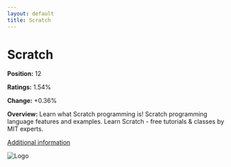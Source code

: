 ```yaml
---
layout: default
title: Scratch
---
```


# Scratch

**Position:** 12

**Ratings:** 1.54%

**Change:** +0.36%

**Overview:** Learn what Scratch programming is! Scratch programming language features and examples. Learn Scratch - free tutorials & classes by MIT experts.

[Additional information](https://www.create-learn.us/blog/what-is-scratch-programming/)

![Logo](https://logos-world.net/wp-content/uploads/2023/08/Scratch-Emblem.png)
